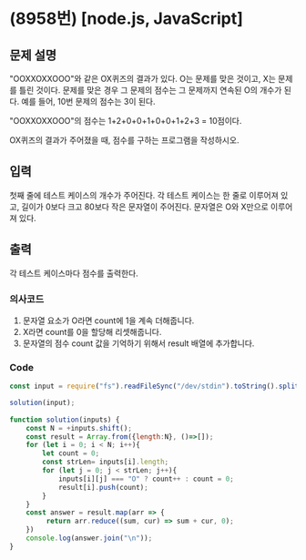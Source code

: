 # (8958번) [node.js, JavaScript] 

## 문제 설명
"OOXXOXXOOO"와 같은 OX퀴즈의 결과가 있다. O는 문제를 맞은 것이고, X는 문제를 틀린 것이다. 문제를 맞은 경우 그 문제의 점수는 그 문제까지 연속된 O의 개수가 된다. 예를 들어, 10번 문제의 점수는 3이 된다.

"OOXXOXXOOO"의 점수는 1+2+0+0+1+0+0+1+2+3 = 10점이다.

OX퀴즈의 결과가 주어졌을 때, 점수를 구하는 프로그램을 작성하시오.

## 입력
첫째 줄에 테스트 케이스의 개수가 주어진다. 각 테스트 케이스는 한 줄로 이루어져 있고, 길이가 0보다 크고 80보다 작은 문자열이 주어진다. 문자열은 O와 X만으로 이루어져 있다.

## 출력
각 테스트 케이스마다 점수를 출력한다.

### 의사코드 
1. 문자열 요소가 O라면 count에 1을 계속 더해줍니다.
2. X라면 count를 0을 할당해 리셋해줍니다.
3. 문자열의 점수 count 값을 기억하기 위해서 result 배열에 추가합니다.

### Code
```js
const input = require("fs").readFileSync("/dev/stdin").toString().split("\n"); 

solution(input);
    
function solution(inputs) {
    const N = +inputs.shift();
    const result = Array.from({length:N}, ()=>[]);
    for (let i = 0; i < N; i++){
        let count = 0;
        const strLen= inputs[i].length;
        for (let j = 0; j < strLen; j++){
            inputs[i][j] === "O" ? count++ : count = 0;
            result[i].push(count);
        }
    }
    const answer = result.map(arr => {
         return arr.reduce((sum, cur) => sum + cur, 0);
    })
    console.log(answer.join("\n"));
}
```
